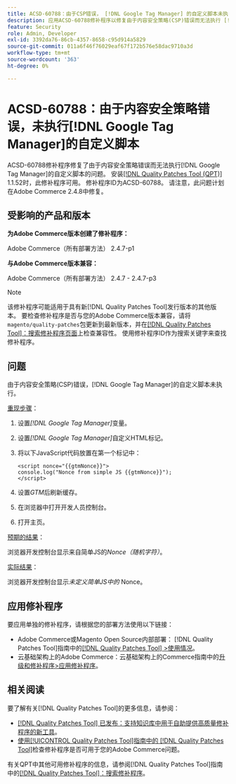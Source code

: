 ```yaml
---
title: ACSD-60788：由于CSP错误， [!DNL Google Tag Manager] 的自定义脚本未执行
description: 应用ACSD-60788修补程序以修复由于内容安全策略(CSP)错误而无法执行 [!DNL Google Tag Manager] 的自定义脚本的Adobe Commerce问题。
feature: Security
role: Admin, Developer
exl-id: 3392da76-86cb-4357-8658-c95d914a5829
source-git-commit: 011a6f46f76029eaf67f172b576e58dac9710a3d
workflow-type: tm+mt
source-wordcount: '363'
ht-degree: 0%

---
```


# ACSD-60788：由于内容安全策略错误，未执行[!DNL Google Tag Manager]的自定义脚本

ACSD-60788修补程序修复了由于内容安全策略错误而无法执行[!DNL Google Tag Manager]的自定义脚本的问题。 安装[[!DNL Quality Patches Tool (QPT)]](https://experienceleague.adobe.com/en/docs/commerce-operations/tools/quality-patches-tool/quality-patches-tool-to-self-serve-quality-patches) 1.1.52时，此修补程序可用。 修补程序ID为ACSD-60788。 请注意，此问题计划在Adobe Commerce 2.4.8中修复。

## 受影响的产品和版本

**为Adobe Commerce版本创建了修补程序：**

Adobe Commerce（所有部署方法） 2.4.7-p1

**与Adobe Commerce版本兼容：**

Adobe Commerce（所有部署方法） 2.4.7 - 2.4.7-p3

>[!NOTE]
>
>该修补程序可能适用于具有新[!DNL Quality Patches Tool]发行版本的其他版本。 要检查修补程序是否与您的Adobe Commerce版本兼容，请将`magento/quality-patches`包更新到最新版本，并在[[!DNL Quality Patches Tool]：搜索修补程序页面](https://experienceleague.adobe.com/tools/commerce-quality-patches/index.html)上检查兼容性。 使用修补程序ID作为搜索关键字来查找修补程序。

## 问题

由于内容安全策略(CSP)错误，[!DNL Google Tag Manager]的自定义脚本未执行。

<u>重现步骤</u>：

1. 设置&#x200B;*[!DNL Google Tag Manager]*&#x200B;变量。
1. 设置&#x200B;*[!DNL Google Tag Manager]*&#x200B;自定义HTML标记。
1. 将以下JavaScript代码放置在第一个标记中：

   ```
   <script nonce="{{gtmNonce}}">
   console.log("Nonce from simple JS {{gtmNonce}}");
   </script>
   ```

1. 设置&#x200B;*GTM*&#x200B;后刷新缓存。
1. 在浏览器中打开开发人员控制台。
1. 打开主页。

<u>预期的结果</u>：

浏览器开发控制台显示来自简单JS的&#x200B;*Nonce（随机字符）*。

<u>实际结果</u>：

浏览器开发控制台显示&#x200B;*未定义简单JS中的* Nonce。

## 应用修补程序

要应用单独的修补程序，请根据您的部署方法使用以下链接：

* Adobe Commerce或Magento Open Source内部部署： [!DNL Quality Patches Tool]指南中的[[!DNL Quality Patches Tool] >使用情况](/help/tools/quality-patches-tool/usage.md)。
* 云基础架构上的Adobe Commerce：云基础架构上的Commerce指南中的[升级和修补程序>应用修补程序](https://experienceleague.adobe.com/docs/commerce-cloud-service/user-guide/develop/upgrade/apply-patches.html)。

## 相关阅读

要了解有关[!DNL Quality Patches Tool]的更多信息，请参阅：

* [[!DNL Quality Patches Tool] 已发布：支持知识库中用于自助提供高质量修补程序的新工具](https://experienceleague.adobe.com/en/docs/commerce-operations/tools/quality-patches-tool/quality-patches-tool-to-self-serve-quality-patches)。
* [使用[!UICONTROL Quality Patches Tool]指南中的 [!DNL Quality Patches Tool]](/help/tools/quality-patches-tool/patches-available-in-qpt/check-patch-for-magento-issue-with-magento-quality-patches.md)检查修补程序是否可用于您的Adobe Commerce问题。


有关QPT中其他可用修补程序的信息，请参阅[!DNL Quality Patches Tool]指南中的[[!DNL Quality Patches Tool]：搜索修补程序](https://experienceleague.adobe.com/tools/commerce-quality-patches/index.html)。
